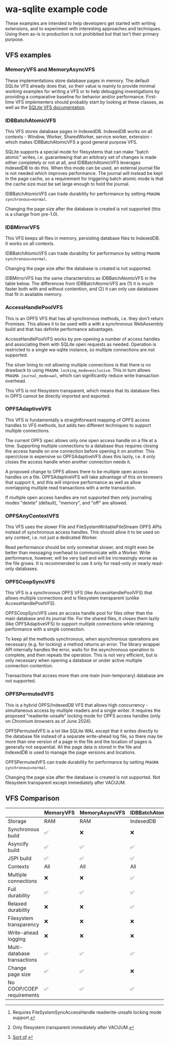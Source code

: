 # wa-sqlite example code

These examples are intended to help developers get started with writing extensions,
and to experiment with interesting approaches and techniques. Using them as-is in
production is not prohibited but that isn't their primary purpose.

## VFS examples

### MemoryVFS and MemoryAsyncVFS

These implementations store database pages in memory. The default SQLite VFS already does that, so their value is mainly to provide minimal working examples for writing a VFS or to help debugging investigations by providing a comparative baseline for behavior and/or performance. First-time VFS implementers should probably start by looking at these classes, as well as the [SQLite VFS documentation](https://www.sqlite.org/vfs.html).

### IDBBatchAtomicVFS

This VFS stores database pages in IndexedDB. IndexedDB works on all contexts - Window, Worker, SharedWorker, service worker, extension - which makes IDBBatchAtomicVFS a good general purpose VFS.

SQLite supports a special mode for filesystems that can make "batch atomic" writes, i.e. guaranteeing that an arbitrary set of changes is made either completely or not at all, and IDBBatchAtomicVFS leverages IndexedDB to do this. When this mode can be used, an external journal file is not needed which improves performance. The journal will instead be kept in the page cache, so a requirement for triggering batch atomic mode is that the cache size must be set large enough to hold the journal.

IDBBatchAtomicVFS can trade durability for performance by setting `PRAGMA synchronous=normal`.

Changing the page size after the database is created is not supported (this is a change from pre-1.0).

### IDBMirrorVFS

This VFS keeps all files in memory, persisting database files to IndexedDB. It works on all contexts.

IDBBatchAtomicVFS can trade durability for performance by setting `PRAGMA synchronous=normal`.

Changing the page size after the database is created is not supported.

IDBMirrorVFS has the same characteristics as IDBBatchAtomicVFS in the table below. The differences from IDBBatchAtomicVFS are (1) it is much faster both with and without contention, and (2) it can only use databases that fit in available memory.

### AccessHandlePoolVFS

This is an OPFS VFS that has all synchronous methods, i.e. they don't return Promises. This allows it to be used with a with a synchronous WebAssembly build and that has definite performance advantages.

AccessHandlePoolVFS works by pre-opening a number of access handles and associating them with SQLite open requests as needed. Operation is restricted to a single wa-sqlite instance, so multiple connections are not supported.

The silver lining to not allowing multiple connections is that there is no drawback to using `PRAGMA locking_mode=exclusive`. This in turn allows `PRAGMA journal_mode=wal`, which can significantly reduce write transaction overhead.

This VFS is not filesystem transparent, which means that its database files in OPFS cannot be directly imported and exported.

### OPFSAdaptiveVFS

This VFS is fundamentally a straightforward mapping of OPFS access handles to VFS methods, but adds two different techniques to support multiple connections.

The current OPFS spec allows only one open access handle on a file at a time. Supporting multiple connections to a database thus requires closing the access handle on one connection before opening it on another. This open/close is expensive so OPFSAdaptiveVFS does this lazily, i.e. it only closes the access handle when another connection needs it.

A proposed change to OPFS allows there to be multiple open access handles on a file. OPFSAdaptiveVFS will take advantage of this on browsers that support it, and this will improve performance as well as allow overlapping multiple read transactions with a write transaction.

If multiple open access handles are not supported then only journaling modes "delete" (default), "memory", and "off" are allowed.

### OPFSAnyContextVFS

This VFS uses the slower File and FileSystemWritableFileStream OPFS APIs instead of synchronous access handles. This should allow it to be used on any context, i.e. not just a dedicated Worker.

Read performance should be only somewhat slower, and might even be better than messaging overhead to communicate with a Worker. Write performance, however, will be very bad and will be increasingly worse as the file grows. It is recommended to use it only for read-only or nearly read-only databases.

### OPFSCoopSyncVFS

This VFS is a synchronous OPFS VFS (like AccessHandlePoolVFS) that allows multiple connections and is filesystem transparent (unlike AccessHandlePoolVFS).

OPFSCoopSyncVFS uses an access handle pool for files other than the main database and its journal file. For the shared files, it closes them lazily (like OPFSAdaptiveVFS) to support multiple connections while retaining performance with a single connection.

To keep all the methods synchronous, when asynchronous operations are necessary (e.g. for locking) a method returns an error. The library wrapper API internally handles the error, waits for the asynchronous operation to complete, and then repeats the operation. This is not very efficient, but is only necessary when opening a database or under active multiple connection contention.

Transactions that access more than one main (non-temporary) database are not supported.

### OPFSPermutedVFS

This is a hybrid OPFS/IndexedDB VFS that allows high concurrency - simultaneous access by multiple readers and a single writer. It requires the proposed "readwrite-unsafe" locking mode for OPFS access handles (only on Chromium browsers as of June 2024).

OPFSPermutedVFS is a lot like SQLite WAL except that it writes directly to the database file instead of a separate write-ahead log file, so there may be more than one version of a page in the file and the location of pages is generally not sequential. All the page data is stored in the file and IndexedDB is used to manage the page versions and locations.

OPFSPermutedVFS can trade durability for performance by setting `PRAGMA synchronous=normal`.

Changing the page size after the database is created is not supported. Not filesystem transparent except immediately after VACUUM.

## VFS Comparison

|                             | MemoryVFS | MemoryAsyncVFS | IDBBatchAtomicVFS | OPFSAdaptiveVFS | AccessHandlePoolVFS | OPFSAnyContextVFS | OPFSCoopSyncVFS | OPFSPermutedVFS |
| --------------------------- | --------- | -------------- | ----------------- | --------------- | ------------------- | ----------------- | --------------- | --------------- |
| Storage                     | RAM       | RAM            | IndexedDB         | OPFS            | OPFS                | OPFS              | OPFS            | OPFS/IndexedDB  |
| Synchronous build           | ✅        | :x:            | :x:               | :x:             | ✅                  | :x:               | ✅              | :x:             |
| Asyncify build              | ✅        | ✅             | ✅                | ✅              | ✅                  | ✅                | ✅              |
| JSPI build                  | ✅        | ✅             | ✅                | ✅              | ✅                  | ✅                | ✅              | ✅              |
| Contexts                    | All       | All            | All               | Worker          | Worker              | All               | Worker          | Worker          |
| Multiple connections        | :x:       | :x:            | ✅                | ✅              | :x:                 | ✅                | ✅              | ✅[^1]          |
| Full durability             | ✅        | ✅             | ✅                | ✅              | ✅                  | ✅                | ✅              | ✅              |
| Relaxed durability          | :x:       | :x:            | ✅                | :x:             | :x:                 | :x:               | :x:             | ✅              |
| Filesystem transparency     | :x:       | :x:            | :x:               | ✅              | :x:                 | ✅                | ✅              | :x:[^2]         |
| Write-ahead logging         | :x:       | :x:            | :x:               | :x:             | :x:                 | :x:               | :x:             | ✅[^3]          |
| Multi-database transactions | ✅        | ✅             | ✅                | ✅              | ✅                  | ✅                | :x:             | ✅              |
| Change page size            | ✅        | ✅             | :x:               | ✅              | ✅                  | ✅                | ✅              | :x:             |
| No COOP/COEP requirements   | ✅        | ✅             | ✅                | ✅              | ✅                  | ✅                | ✅              | ✅              |

[^1]: Requires FileSystemSyncAccessHandle readwrite-unsafe locking mode support.

[^2]: Only filesystem transparent immediately after VACUUM.

[^3]: [Sort of](https://github.com/rhashimoto/wa-sqlite/discussions/152).
